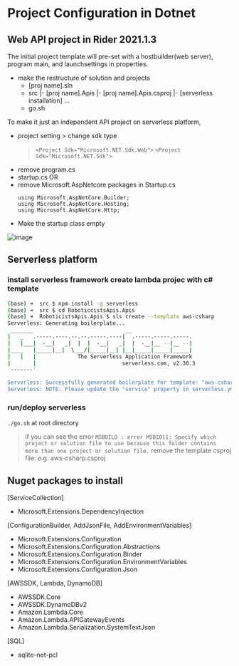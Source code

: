 # Project Configuration in Dotnet

## Web API project in Rider 2021.1.3
The initial project template will pre-set with a hostbuilder(web server), program main, and launchsettings in properties.

- make the restructure of solution and projects
  - [proj name].sln
  - src
    |- [proj name].Apis
       |- [proj name].Apis.csproj
       |- [serverless installation]
       ...
  - go.sh
  
To make it just an independent API project on serverless platform, 
- project setting > change sdk type
  > ``` <Project Sdk="Microsoft.NET.Sdk.Web"> ```
  > ``` <Project Sdk="Microsoft.NET.Sdk"> ```
- remove program.cs
- startup.cs 
  OR
- remove Microsoft.AspNetcore packages in Startup.cs
  ```
  using Microsoft.AspNetCore.Builder;
  using Microsoft.AspNetCore.Hosting;
  using Microsoft.AspNetCore.Http;
  ```
- Make the startup class empty

![image](https://user-images.githubusercontent.com/59367560/124050501-950f3380-da12-11eb-990d-21e700a57e8a.png)

## Serverless platform
### install serverless framework create lambda projec with c# template
``` zsh
(base) ➜  src $ npm install -g serverless
(base) ➜  src $ cd RoboticcistsApis.Apis
(base) ➜  RoboticistsApis.Apis $ sls create --template aws-csharp          
Serverless: Generating boilerplate...
 _______                             __
|   _   .-----.----.--.--.-----.----|  .-----.-----.-----.
|   |___|  -__|   _|  |  |  -__|   _|  |  -__|__ --|__ --|
|____   |_____|__|  \___/|_____|__| |__|_____|_____|_____|
|   |   |             The Serverless Application Framework
|       |                           serverless.com, v2.30.3
 -------'

Serverless: Successfully generated boilerplate for template: "aws-csharp"
Serverless: NOTE: Please update the "service" property in serverless.yml with your service name
```

### run/deploy serverless
```./go.sh``` at root directory
> if you can see the error
  ```MSBUILD : error MSB1011: Specify which project or solution file to use because this folder contains more than one project or solution file.```
  remove the template csproj file: e.g. aws-csharp.csproj
  
## Nuget packages to install

[ServiceCollection]
- Microsoft.Extensions.DependencyInjection
  
[ConfigurationBuilder, AddJsonFile, AddEnvironmentVariables]
- Microsoft.Extensions.Configuration
- Microsoft.Extensions.Configuration.Abstractions
- Microsoft.Extensions.Configuration.Binder
- Microsoft.Extensions.Configuration.EnvironmentVariables
- Microsoft.Extensions.Configuration.Json

[AWSSDK, Lambda, DynamoDB]
- AWSSDK.Core
- AWSSDK.DynamoDBv2
- Amazon.Lambda.Core
- Amazon.Lambda.APIGatewayEvents
- Amazon.Lambda.Serialization.SystemTextJson
  
[SQL]
- sqlite-net-pcl
  
